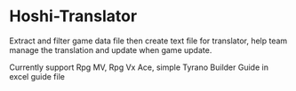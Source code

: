# Hoshi-Translator
Extract and filter game data file then create text file for translator, help team manage the translation and update when game update.

Currently support Rpg MV, Rpg Vx Ace, simple Tyrano Builder
Guide in excel guide file
